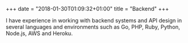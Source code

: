 +++
date = "2018-01-30T01:09:32+01:00"
title = "Backend"
+++

I have experience in working with backend systems and API design in several languages and environments such as Go, PHP, Ruby, Python, Node.js, AWS and Heroku.

<!--more-->
